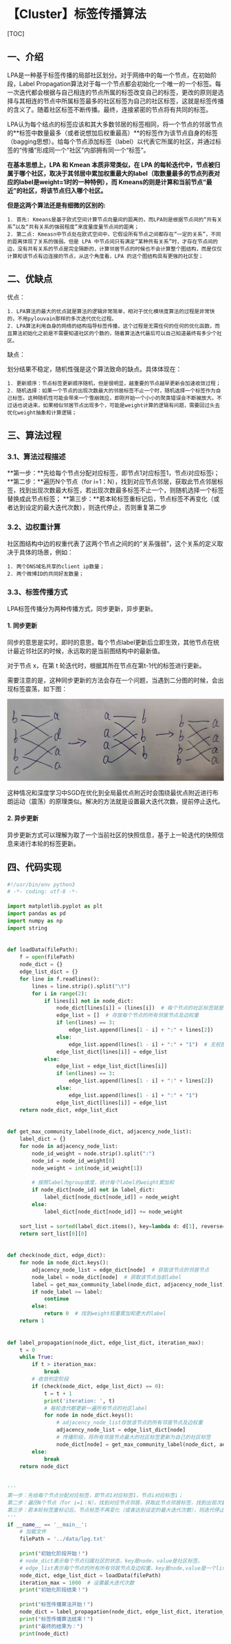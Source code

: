 # 【Cluster】标签传播算法

[TOC]

## 一、介绍

LPA是一种基于标签传播的局部社区划分。对于网络中的每一个节点，在初始阶段，Label Propagation算法对于每一个节点都会初始化一个唯一的一个标签。每一次迭代都会根据与自己相连的节点所属的标签改变自己的标签，更改的原则是选择与其相连的节点中所属标签最多的社区标签为自己的社区标签，这就是标签传播的含义了。随着社区标签不断传播。最终，连接紧密的节点将有共同的标签。

LPA认为每个结点的标签应该和其大多数邻居的标签相同，将一个节点的邻居节点的**标签中数量最多（或者说想加后权重最高）**的标签作为该节点自身的标签（bagging思想）。给每个节点添加标签（label）以代表它所属的社区，并通过标签的“传播”形成同一个“社区”内部拥有同一个“标签”。

**在基本思想上，LPA 和 Kmean 本质非常类似，在 LPA 的每轮迭代中，节点被归属于哪个社区，取决于其邻居中累加权重最大的label（取数量最多的节点列表对应的label是weight=1时的一种特例），而 Kmeans的则是计算和当前节点“最近”的社区，将该节点归入哪个社区。**

**但是这两个算法还是有细微的区别的:**

```
1. 首先: Kmeans是基于欧式空间计算节点向量间的距离的，而LPA则是根据节点间的“共有关系”以及“共有关系的强弱程度”来度量度量节点间的距离；
2. 第二点: Kmeasn中节点处在欧式空间中，它假设所有节点之间都存在“一定的关系”，不同的距离体现了关系的强弱。但是 LPA 中节点间只有满足“某种共有关系”时，才存在节点间的边，没有共有关系的节点是完全隔断的，计算邻居节点的时候也不会计算整个图结构，而是仅仅计算和该节点有边连接的节点，从这个角度看，LPA 的这个图结构具有更强的社区型；
```

## 二、优缺点

优点：

```
1. LPA算法的最大的优点就是算法的逻辑非常简单，相对于优化模块度算法的过程是非常快的，不用pylouvain那样的多次迭代优化过程。
2. LPA算法利用自身的网络的结构指导标签传播，这个过程是无需任何的任何的优化函数，而且算法初始化之前是不需要知道社区的个数的，随着算法迭代最后可以自己知道最终有多少个社区。
```

缺点：

划分结果不稳定，随机性强是这个算法致命的缺点。具体体现在：

```
1. 更新顺序：节点标签更新顺序随机，但是很明显，越重要的节点越早更新会加速收敛过程；
2. 随机选择：如果一个节点的出现次数最大的邻居标签不止一个时，随机选择一个标签作为自己标签。这种随机性可能会带来一个雪崩效应，即刚开始一个小小的聚类错误会不断被放大。不过话也说话来，如果相似邻居节点出现多个，可能是weight计算的逻辑有问题，需要回过头去优化weight抽象和计算逻辑；
```

## 三、算法过程

### 3.1、算法过程描述

**第一步：**先给每个节点分配对应标签，即节点1对应标签1，节点i对应标签i； 
**第二步：**遍历N个节点（for i=1：N），找到对应节点邻居，获取此节点邻居标签，找到出现次数最大标签，若出现次数最多标签不止一个，则随机选择一个标签替换成此节点标签；
**第三步：**若本轮标签重标记后，节点标签不再变化（或者达到设定的最大迭代次数），则迭代停止，否则重复第二步  

### 3.2、边权重计算

社区图结构中边的权重代表了这两个节点之间的的“关系强弱”，这个关系的定义取决于具体的场景，例如：

```
1. 两个DNS域名共享的client ip数量；
2. 两个微博ID的共同好友数量；
```

### 3.3、标签传播方式

LPA标签传播分为两种传播方式，同步更新，异步更新。

#### 1. 同步更新

同步的意思是实时，即时的意思，每个节点label更新后立即生效，其他节点在统计最近邻社区的时候，永远取的是当前图结构中的最新值。

对于节点 x，在第 t 轮迭代时，根据其所在节点在第t-1代的标签进行更新。

需要注意的是，这种同步更新的方法会存在一个问题，当遇到二分图的时候，会出现标签震荡，如下图：

![img](..\images\algorithm\lpa-case.png)

这种情况和深度学习中SGD在优化到全局最优点附近时会围绕最优点附近进行布朗运动（震荡）的原理类似。解决的方法就是设置最大迭代次数，提前停止迭代。

#### 2. 异步更新

异步更新方式可以理解为取了一个当前社区的快照信息，基于上一轮迭代的快照信息来进行本轮的标签更新。

## 四、代码实现

```python
#!/usr/bin/env python3
# -*- coding: utf-8 -*-

import matplotlib.pyplot as plt
import pandas as pd
import numpy as np
import string


def loadData(filePath):
    f = open(filePath)
    node_dict = {}
    edge_list_dict = {}
    for line in f.readlines():
        lines = line.strip().split("\t")
        for i in range(2):
            if lines[i] not in node_dict:
                node_dict[lines[i]] = (lines[i])  # 每个节点的社区标签就是自己
                edge_list = []  # 存放每个节点的所有邻居节点及边权重
                if len(lines) == 3:
                    edge_list.append(lines[1 - i] + ":" + lines[2])
                else:
                    edge_list.append(lines[1 - i] + ":" + "1")  # 无权图默认权重是1
                edge_list_dict[lines[i]] = edge_list
            else:
                edge_list = edge_list_dict[lines[i]]
                if len(lines) == 3:
                    edge_list.append(lines[1 - i] + ":" + lines[2])
                else:
                    edge_list.append(lines[1 - i] + ":" + "1")
                edge_list_dict[lines[i]] = edge_list
    return node_dict, edge_list_dict


def get_max_community_label(node_dict, adjacency_node_list):
    label_dict = {}
    for node in adjacency_node_list:
        node_id_weight = node.strip().split(":")
        node_id = node_id_weight[0]
        node_weight = int(node_id_weight[1])

        # 按照label为group维度，统计每个label的weight累加和
        if node_dict[node_id] not in label_dict:
            label_dict[node_dict[node_id]] = node_weight
        else:
            label_dict[node_dict[node_id]] += node_weight

    sort_list = sorted(label_dict.items(), key=lambda d: d[1], reverse=True)  # 返回weight累加和最大的社区标签
    return sort_list[0][0]


def check(node_dict, edge_dict):
    for node in node_dict.keys():
        adjacency_node_list = edge_dict[node]  # 获取该节点的邻居节点
        node_label = node_dict[node]  # 获取该节点当前label
        label = get_max_community_label(node_dict, adjacency_node_list)  # 从邻居节点列表中选择weight累加和最大的label
        if node_label >= label:
            continue
        else:
            return 0  # 找到weight权重累加和更大的label
    return 1


def label_propagation(node_dict, edge_list_dict, iteration_max):
    t = 0
    while True:
        if t > iteration_max:
            break
        # 收敛判定阶段
        if (check(node_dict, edge_list_dict) == 0):
            t = t + 1
            print('iteration: ', t)
            # 每轮迭代都更新一遍所有节点的社区label
            for node in node_dict.keys():
                # adjacency_node_list存放该节点的所有邻居节点及边权重
                adjacency_node_list = edge_list_dict[node]
                # 传播阶段，将所有邻居节点最大的社区标签更新为自己的社区标签
                node_dict[node] = get_max_community_label(node_dict, adjacency_node_list)
        else:
            break
    return node_dict


'''
第一步：先给每个节点分配对应标签，即节点1对应标签1，节点i对应标签i； 
第二步：遍历N个节点（for i=1：N），找到对应节点邻居，获取此节点邻居标签，找到出现次数最大标签，若出现次数最多标签不止一个，则随机选择一个标签替换成此节点标签；
第三步：若本轮标签重标记后，节点标签不再变化（或者达到设定的最大迭代次数），则迭代停止，否则重复第二步   
'''
if __name__ == '__main__':
    # 加载文件
    filePath = '../data/lpg.txt'

    print("初始化阶段开始！")
    # node_dict表示每个节点归属社区的状态，key是node，value是社区标签。
    # edge_list表示每个节点的所有所有邻居节点及边权重，key是node,value是一个list,list中的每个item就是该node的一个邻居节点及边权重。
    node_dict, edge_list_dict = loadData(filePath)
    iteration_max = 1000  # 设置最大迭代次数
    print("初始化阶段结束！")

    print("标签传播算法开始！")
    node_dict = label_propagation(node_dict, edge_list_dict, iteration_max)
    print("标签传播算法结束！")
    print("最终的结果为：")
    print(node_dict)
```

